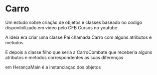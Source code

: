 # Carro

Um estudo sobre criação de objetos e classes baseado no codigo disponibilizado em video pelo CFB Cursos no youtube

A ideia era criar uma classe Pai chamada Carro com alguns atributos e metodos

E depois a classe filho que seria a CarroCombate que receberia alguns atributos e metodos correspondentes as suas diferenças

em HerançaMain é a instanciaçao dos objetos
